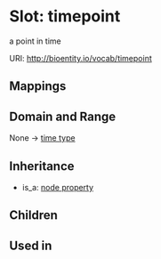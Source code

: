 # Slot: timepoint


a point in time

URI: http://bioentity.io/vocab/timepoint
## Mappings

## Domain and Range

None -> [time type](TimeType.md)
## Inheritance

 *  is_a: [node property](node_property.md)
## Children

## Used in

